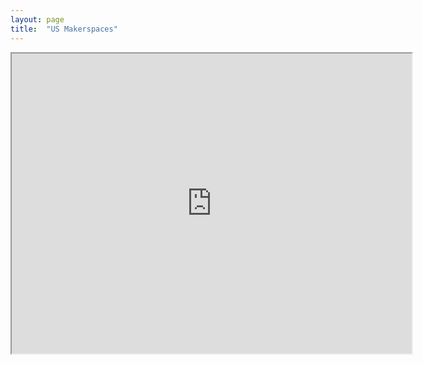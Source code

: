 ```yaml
---
layout: page
title:  "US Makerspaces"
---
```


<iframe src="https://www.google.com/maps/d/u/0/embed?mid=zArAYshE0prU.kE-hctmU014o" width="640" height="480"></iframe>

